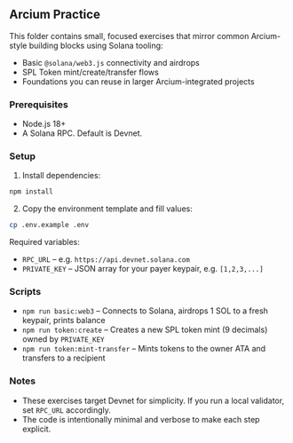 ## Arcium Practice

This folder contains small, focused exercises that mirror common Arcium-style building blocks using Solana tooling:

- Basic `@solana/web3.js` connectivity and airdrops
- SPL Token mint/create/transfer flows
- Foundations you can reuse in larger Arcium-integrated projects

### Prerequisites

- Node.js 18+
- A Solana RPC. Default is Devnet.

### Setup

1) Install dependencies:

```bash
npm install
```

2) Copy the environment template and fill values:

```bash
cp .env.example .env
```

Required variables:

- `RPC_URL` – e.g. `https://api.devnet.solana.com`
- `PRIVATE_KEY` – JSON array for your payer keypair, e.g. `[1,2,3,...]`

### Scripts

- `npm run basic:web3` – Connects to Solana, airdrops 1 SOL to a fresh keypair, prints balance
- `npm run token:create` – Creates a new SPL token mint (9 decimals) owned by `PRIVATE_KEY`
- `npm run token:mint-transfer` – Mints tokens to the owner ATA and transfers to a recipient

### Notes

- These exercises target Devnet for simplicity. If you run a local validator, set `RPC_URL` accordingly.
- The code is intentionally minimal and verbose to make each step explicit.


